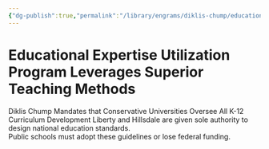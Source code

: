 ```yaml
---
{"dg-publish":true,"permalink":"/library/engrams/diklis-chump/educational-expertise-utilization-program-leverages-superior-teaching-methods/","tags":["DC/Education","DC/AS3"]}
---
```


# Educational Expertise Utilization Program Leverages Superior Teaching Methods
Diklis Chump Mandates that Conservative Universities Oversee All K-12 Curriculum Development
	Liberty and Hillsdale are given sole authority to design national education standards.  
	Public schools must adopt these guidelines or lose federal funding.
